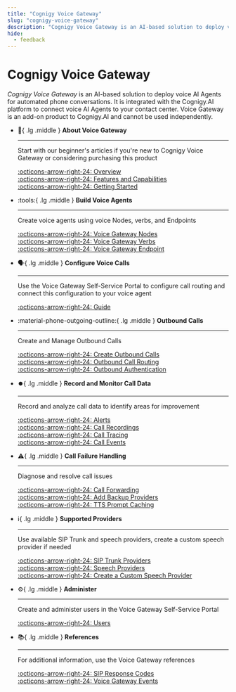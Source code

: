 ```yaml
---
title: "Cognigy Voice Gateway"
slug: "cognigy-voice-gateway"
description: "Cognigy Voice Gateway is an AI-based solution to deploy voice AI Agents for automated phone conversations. It is integrated with the Cognigy.AI platform to connect voice AI Agents to your contact center. Voice Gateway is an add-on product to Cognigy.AI and cannot be used independently."
hide:
  - feedback
---
```


# Cognigy Voice Gateway

_Cognigy Voice Gateway_ is an AI-based solution to deploy voice AI Agents for automated phone conversations. It is integrated with the Cognigy.AI platform to connect voice AI Agents to your contact center. Voice Gateway is an add-on product to Cognigy.AI and cannot be used independently.

<div class="grid cards" markdown>

-   :wave:{ .lg .middle } __About Voice Gateway__

    ---

    Start with our beginner's articles if you're new to Cognigy Voice Gateway or considering purchasing this product

    [:octicons-arrow-right-24: Overview](overview.md)<br>
    [:octicons-arrow-right-24: Features and Capabilities](technical-capabilities.md)<br>
    [:octicons-arrow-right-24: Getting Started](getting-started.md)
    

-   :tools:{ .lg .middle } __Build Voice Agents__

    ---

    Create voice agents using voice Nodes, verbs, and Endpoints

    [:octicons-arrow-right-24: Voice Gateway Nodes](../ai/build/node-reference/voice/voice-gateway/overview.md)<br>
    [:octicons-arrow-right-24: Voice Gateway Verbs](references/verbs/overview.md)<br>
    [:octicons-arrow-right-24: Voice Gateway Endpoint](../ai/deploy/endpoint-reference/voice-gateway.md)<br>

-   :speaking_head:{ .lg .middle } __Configure Voice Calls__

    ---

    Use the Voice Gateway Self-Service Portal to configure call routing
    and connect this configuration to your voice agent

    [:octicons-arrow-right-24: Guide](webapp/overview.md)<br>

-   :material-phone-outgoing-outline:{ .lg .middle } __Outbound Calls__

    ---

    Create and Manage Outbound Calls

    [:octicons-arrow-right-24: Create Outbound Calls](creating-outbound-calls.md)<br>
    [:octicons-arrow-right-24: Outbound Call Routing](webapp/outbound-call-routing.md)<br>
    [:octicons-arrow-right-24: Outbound Authentication](webapp/carriers.md#outbound-authentication)

-   :record_button:{ .lg .middle } __Record and Monitor Call Data__

    ---

    Record and analyze call data to identify areas for improvement

    [:octicons-arrow-right-24: Alerts](webapp/alerts.md)<br>
    [:octicons-arrow-right-24: Call Recordings](webapp/recent-calls.md#call-recordings)<br>
    [:octicons-arrow-right-24: Call Tracing](webapp/recent-calls.md#recent-calls)<br>
    [:octicons-arrow-right-24: Call Events](references/events/overview.md)

-   :warning:{ .lg .middle } __Call Failure Handling__

    ---

    Diagnose and resolve call issues

    [:octicons-arrow-right-24: Call Forwarding](webapp/applications.md#call-forwarding)<br>
    [:octicons-arrow-right-24: Add Backup Providers](webapp/applications.md#add-additional-tts-and-stt-vendor)<br>
    [:octicons-arrow-right-24: TTS Prompt Caching](webapp/accounts.md#tts-prompt-caching)


-   :information_source:{ .lg .middle } __Supported Providers__

    ---

    Use available SIP Trunk and speech providers, create a custom speech provider if needed

    [:octicons-arrow-right-24: SIP Trunk Providers](references/sip-trunk-providers.md)<br>
    [:octicons-arrow-right-24: Speech Providers](references/tts-and-stt-vendors.md)<br>
    [:octicons-arrow-right-24: Create a Custom Speech Provider](webapp/speech-services.md#add-custom-speech-vendors)

-   :gear:{ .lg .middle } __Administer__

    ---

    Create and administer users in the Voice Gateway Self-Service Portal

    [:octicons-arrow-right-24: Users](webapp/users.md)

-   :books:{ .lg .middle } __References__

    --- 

    For additional information, use the Voice Gateway references

    [:octicons-arrow-right-24: SIP Response Codes](references/sip-response-codes.md)<br>
    [:octicons-arrow-right-24: Voice Gateway Events](references/events/overview.md)

</div>